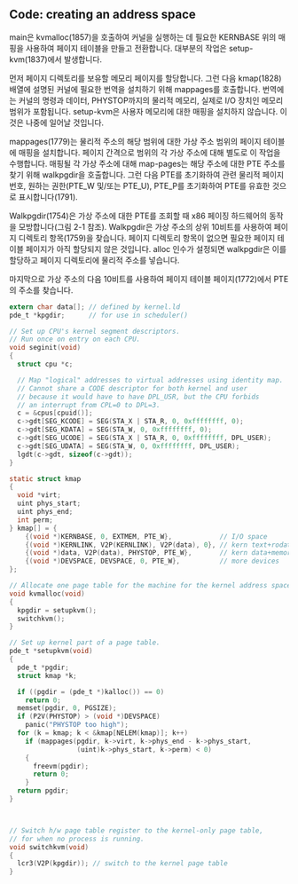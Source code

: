 ## Code: creating an address space

main은 kvmalloc(1857)을 호출하여 커널을 실행하는 데 필요한 KERNBASE 위의 매핑을 사용하여 페이지 테이블을 만들고 전환합니다. 대부분의 작업은 setup-kvm(1837)에서 발생합니다.

먼저 페이지 디렉토리를 보유할 메모리 페이지를 할당합니다. 그런 다음 kmap(1828) 배열에 설명된 커널에 필요한 번역을 설치하기 위해 mappages를 호출합니다. 번역에는 커널의 명령과 데이터, PHYSTOP까지의 물리적 메모리, 실제로 I/O 장치인 메모리 범위가 포함됩니다. setup-kvm은 사용자 메모리에 대한 매핑을 설치하지 않습니다. 이것은 나중에 일어날 것입니다.

mappages(1779)는 물리적 주소의 해당 범위에 대한 가상 주소 범위의 페이지 테이블에 매핑을 설치합니다. 페이지 간격으로 범위의 각 가상 주소에 대해 별도로 이 작업을 수행합니다. 매핑될 각 가상 주소에 대해 map-pages는 해당 주소에 대한 PTE 주소를 찾기 위해 walkpgdir을 호출합니다.
그런 다음 PTE를 초기화하여 관련 물리적 페이지 번호, 원하는 권한(PTE_W 및/또는 PTE_U), PTE_P를 초기화하여 PTE를 유효한 것으로 표시합니다(1791).

Walkpgdir(1754)은 가상 주소에 대한 PTE를 조회할 때 x86 페이징 하드웨어의 동작을 모방합니다(그림 2-1 참조). Walkpgdir은 가상 주소의 상위 10비트를 사용하여 페이지 디렉토리 항목(1759)을 찾습니다. 페이지 디렉토리 항목이 없으면 필요한 페이지 테이블 페이지가 아직 할당되지 않은 것입니다. alloc 인수가 설정되면 walkpgdir은 이를 할당하고 페이지 디렉토리에 물리적 주소를 넣습니다.

마지막으로 가상 주소의 다음 10비트를 사용하여 페이지 테이블 페이지(1772)에서 PTE의 주소를 찾습니다.



```c
extern char data[]; // defined by kernel.ld
pde_t *kpgdir;      // for use in scheduler()

// Set up CPU's kernel segment descriptors.
// Run once on entry on each CPU.
void seginit(void)
{
  struct cpu *c;

  // Map "logical" addresses to virtual addresses using identity map.
  // Cannot share a CODE descriptor for both kernel and user
  // because it would have to have DPL_USR, but the CPU forbids
  // an interrupt from CPL=0 to DPL=3.
  c = &cpus[cpuid()];
  c->gdt[SEG_KCODE] = SEG(STA_X | STA_R, 0, 0xffffffff, 0);
  c->gdt[SEG_KDATA] = SEG(STA_W, 0, 0xffffffff, 0);
  c->gdt[SEG_UCODE] = SEG(STA_X | STA_R, 0, 0xffffffff, DPL_USER);
  c->gdt[SEG_UDATA] = SEG(STA_W, 0, 0xffffffff, DPL_USER);
  lgdt(c->gdt, sizeof(c->gdt));
}

static struct kmap
{
  void *virt;
  uint phys_start;
  uint phys_end;
  int perm;
} kmap[] = {
    {(void *)KERNBASE, 0, EXTMEM, PTE_W},            // I/O space
    {(void *)KERNLINK, V2P(KERNLINK), V2P(data), 0}, // kern text+rodata
    {(void *)data, V2P(data), PHYSTOP, PTE_W},       // kern data+memory
    {(void *)DEVSPACE, DEVSPACE, 0, PTE_W},          // more devices
};

// Allocate one page table for the machine for the kernel address space for scheduler processes.
void kvmalloc(void)
{
  kpgdir = setupkvm();
  switchkvm();
}

// Set up kernel part of a page table.
pde_t *setupkvm(void)
{
  pde_t *pgdir;
  struct kmap *k;

  if ((pgdir = (pde_t *)kalloc()) == 0)
    return 0;
  memset(pgdir, 0, PGSIZE);
  if (P2V(PHYSTOP) > (void *)DEVSPACE)
    panic("PHYSTOP too high");
  for (k = kmap; k < &kmap[NELEM(kmap)]; k++)
    if (mappages(pgdir, k->virt, k->phys_end - k->phys_start,
                 (uint)k->phys_start, k->perm) < 0)
    {
      freevm(pgdir);
      return 0;
    }
  return pgdir;
}



// Switch h/w page table register to the kernel-only page table,
// for when no process is running.
void switchkvm(void)
{
  lcr3(V2P(kpgdir)); // switch to the kernel page table
}
```

